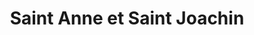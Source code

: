 ---
title: "Saint Anne et Saint Joachin"
url: /jacmel/saint-anne-et-saint-joachin/
shop: Eisenwaren
---
